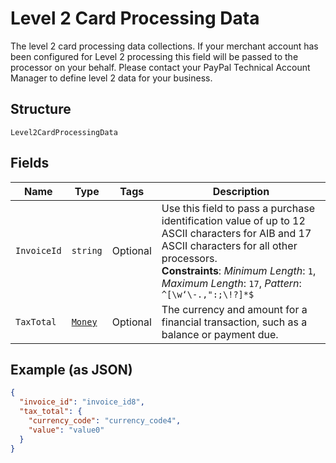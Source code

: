 
# Level 2 Card Processing Data

The level 2 card processing data collections. If your merchant account has been configured for Level 2 processing this field will be passed to the processor on your behalf. Please contact your PayPal Technical Account Manager to define level 2 data for your business.

## Structure

`Level2CardProcessingData`

## Fields

| Name | Type | Tags | Description |
|  --- | --- | --- | --- |
| `InvoiceId` | `string` | Optional | Use this field to pass a purchase identification value of up to 12 ASCII characters for AIB and 17 ASCII characters for all other processors.<br>**Constraints**: *Minimum Length*: `1`, *Maximum Length*: `17`, *Pattern*: `^[\w‘\-.,":;\!?]*$` |
| `TaxTotal` | [`Money`](../../doc/models/money.md) | Optional | The currency and amount for a financial transaction, such as a balance or payment due. |

## Example (as JSON)

```json
{
  "invoice_id": "invoice_id8",
  "tax_total": {
    "currency_code": "currency_code4",
    "value": "value0"
  }
}
```

